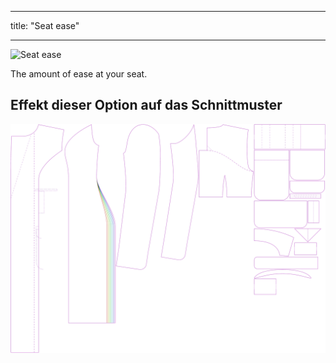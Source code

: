 - - -
title: "Seat ease"
- - -

![Seat ease](./seatease.svg)

The amount of ease at your seat.

## Effekt dieser Option auf das Schnittmuster

![This image shows the effect of this option by superimposing several variants that have a different value for this option](carlita_seatease_sample.svg "Effect of this option on the pattern")
